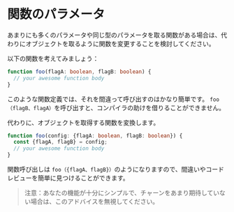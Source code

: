 # 関数のパラメータ

あまりにも多くのパラメータや同じ型のパラメータを取る関数がある場合は、代わりにオブジェクトを取るように関数を変更することを検討してください。

以下の関数を考えてみましょう：

```ts
function foo(flagA: boolean, flagB: boolean) {
  // your awesome function body 
}
```

このような関数定義では、それを間違って呼び出すのはかなり簡単です。 `foo（flagB、flagA）`を呼び出すと、コンパイラの助けを借りることができません。

代わりに、オブジェクトを取得する関数を変換します。

```ts
function foo(config: {flagA: boolean, flagB: boolean}) {
  const {flagA, flagB} = config;
  // your awesome function body 
}
```
関数呼び出しは `foo（{flagA、flagB}）`のようになりますので、間違いやコードレビューを簡単に見つけることができます。

> 注意：あなたの機能が十分にシンプルで、チャーンをあまり期待していない場合は、このアドバイスを無視してください。
